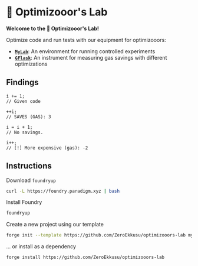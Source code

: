 # 🧪 Optimizooor's Lab

**Welcome to the 🧪 Optimizooor's Lab!**

Optimize code and run tests with our equipment for optimizooors:
- **[`MyLab`](src/MyLab.sol)**: An environment for running controlled experiments
- **[`GFlask`](src/GFlask.sol)**: An instrument for measuring gas savings with different optimizations

## Findings

```solidity
i += 1;
// Given code

++i;
// SAVES (GAS): 3

i = i + 1;
// No savings.

i++;
// [!] More expensive (gas): -2
```

## Instructions

Download `foundryup`

```bash
curl -L https://foundry.paradigm.xyz | bash
```

Install Foundry

```bash
foundryup
```

Create a new project using our template

```bash
forge init --template https://github.com/ZeroEkkusu/optimizooors-lab my_lab
```

... or install as a dependency

```bash
forge install https://github.com/ZeroEkkusu/optimizooors-lab
```